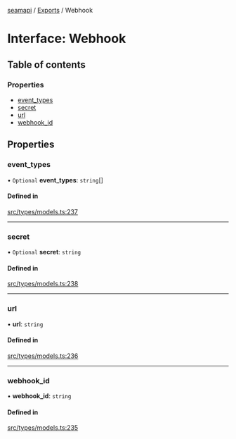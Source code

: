 [seamapi](../README.md) / [Exports](../modules.md) / Webhook

# Interface: Webhook

## Table of contents

### Properties

- [event\_types](Webhook.md#event_types)
- [secret](Webhook.md#secret)
- [url](Webhook.md#url)
- [webhook\_id](Webhook.md#webhook_id)

## Properties

### event\_types

• `Optional` **event\_types**: `string`[]

#### Defined in

[src/types/models.ts:237](https://github.com/seamapi/javascript/blob/main/src/types/models.ts#L237)

___

### secret

• `Optional` **secret**: `string`

#### Defined in

[src/types/models.ts:238](https://github.com/seamapi/javascript/blob/main/src/types/models.ts#L238)

___

### url

• **url**: `string`

#### Defined in

[src/types/models.ts:236](https://github.com/seamapi/javascript/blob/main/src/types/models.ts#L236)

___

### webhook\_id

• **webhook\_id**: `string`

#### Defined in

[src/types/models.ts:235](https://github.com/seamapi/javascript/blob/main/src/types/models.ts#L235)

